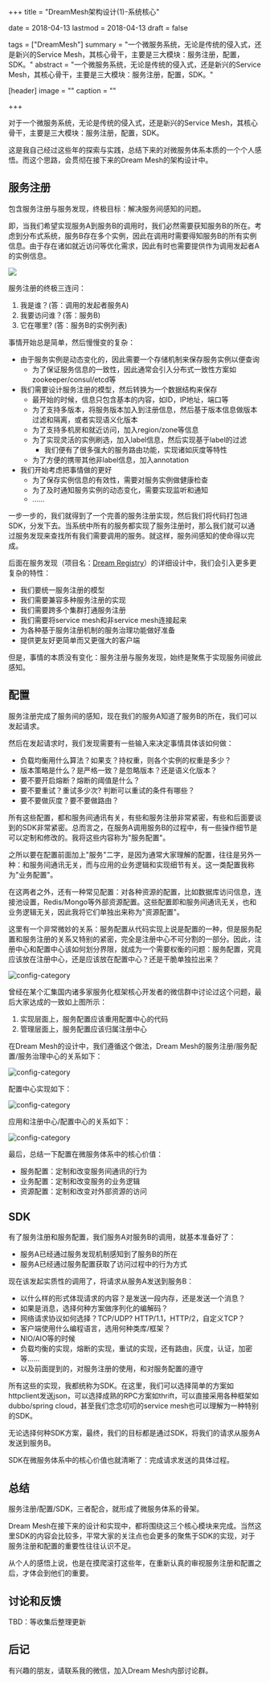 +++
title = "DreamMesh架构设计(1)-系统核心"

date = 2018-04-13
lastmod = 2018-04-13
draft = false

tags = ["DreamMesh"]
summary = "一个微服务系统，无论是传统的侵入式，还是新兴的Service Mesh，其核心骨干，主要是三大模块：服务注册，配置，SDK。"
abstract = "一个微服务系统，无论是传统的侵入式，还是新兴的Service Mesh，其核心骨干，主要是三大模块：服务注册，配置，SDK。"

[header]
image = ""
caption = ""

+++

对于一个微服务系统，无论是传统的侵入式，还是新兴的Service Mesh，其核心骨干，主要是三大模块：服务注册，配置，SDK。

这是我自己经过这些年的探索与实践，总结下来的对微服务体系本质的一个个人感悟。而这个思路，会贯彻在接下来的Dream Mesh的架构设计中。

## 服务注册

包含服务注册与服务发现，终极目标：解决服务间感知的问题。

即，当我们希望实现服务A到服务B的调用时，我们必然需要获知服务B的所在。考虑到分布式系统，服务B存在多个实例，因此在调用时需要得知服务B的所有实例信息。由于存在诸如就近访问等优化需求，因此有时也需要提供作为调用发起者A的实例信息。

![](./images/registry-essence.jpg)

服务注册的终极三连问：

1. 我是谁？(答：调用的发起者服务A)
2. 我要访问谁？(答：服务B)
3. 它在哪里? (答：服务B的实例列表)

事情开始总是简单，然后慢慢变的复杂：

* 由于服务实例是动态变化的，因此需要一个存储机制来保存服务实例以便查询
  * 为了保证服务信息的一致性，因此通常会引入分布式一致性方案如zookeeper/consul/etcd等
* 我们需要设计服务注册的模型，然后转换为一个数据结构来保存
  * 最开始的时候，信息只包含基本的内容，如ID，IP地址，端口等
  * 为了支持多版本，将服务版本加入到注册信息，然后基于版本信息做版本过滤和隔离，或者实现语义化版本
  * 为了支持多机房和就近访问，加入region/zone等信息
  * 为了实现灵活的实例刷选，加入label信息，然后实现基于label的过滤
    * 我们便有了很多强大的服务路由功能，实现诸如灰度等特性
  * 为了方便的携带其他非label信息，加入annotation
* 我们开始考虑把事情做的更好
  * 为了保存实例信息的有效性，需要对服务实例做健康检查
  * 为了及时通知服务实例的动态变化，需要实现监听和通知
  *  ......

一步一步的，我们就得到了一个完善的服务注册实现，然后我们将代码打包进SDK，分发下去。当系统中所有的服务都实现了服务注册时，那么我们就可以通过服务发现来查找所有我们需要调用的服务。就这样，服务间感知的使命得以完成。

后面在服务发现（项目名：[Dream Registry](https://github.com/dreamfly-io/dream-registry)）的详细设计中，我们会引入更多更复杂的特性：

- 我们要统一服务注册的模型
- 我们需要兼容多种服务注册的实现
- 我们需要跨多个集群打通服务注册
- 我们需要将service mesh和非service mesh连接起来
- 为各种基于服务注册机制的服务治理功能做好准备
- 提供更友好更简单而又更强大的客户端

但是，事情的本质没有变化：服务注册与服务发现，始终是聚焦于实现服务间彼此感知。

## 配置

服务注册完成了服务间的感知，现在我们的服务A知道了服务B的所在，我们可以发起请求。

然后在发起请求时，我们发现需要有一些输入来决定事情具体该如何做：

- 负载均衡用什么算法？如果支？持权重，则各个实例的权重是多少？
- 版本策略是什么？是严格一致？是忽略版本？还是语义化版本？
- 要不要开启熔断？熔断的阈值是什么？
- 要不要重试？重试多少次? 判断可以重试的条件有哪些？
- 要不要做灰度？要不要做路由？

所有这些配置，都和服务间通讯有关，有些和服务注册非常紧密，有些和后面要谈到的SDK非常紧密。总而言之，在服务A调用服务B的过程中，有一些操作细节是可以定制和修改的。我将这些内容称为"服务配置"。

之所以要在配置前面加上"服务"二字，是因为通常大家理解的配置，往往是另外一种：和服务间通讯无关，而与应用的业务逻辑和实现细节有关。这一类配置我称为"业务配置"。

在这两者之外，还有一种常见配置：对各种资源的配置，比如数据库访问信息，连接池设置，Redis/Mongo等外部资源配置。这些配置即和服务间通讯无关，也和业务逻辑无关，因此我将它们单独出来称为"资源配置"。

这里有一个非常微妙的关系：服务配置从代码实现上说是配置的一种，但是服务配置和服务注册的关系又特别的紧密，完全是注册中心不可分割的一部分。因此，注册中心和配置中心该如何划分界限，就成为一个需要权衡的问题：服务配置，究竟应该放在注册中心，还是应该放在配置中心？还是干脆单独拉出来？

![config-category](./images/config-category.jpg)

曾经在某个汇集国内诸多家服务化框架核心开发者的微信群中讨论过这个问题，最后大家达成的一致如上图所示：

1. 实现层面上，服务配置应该重用配置中心的代码
2. 管理层面上，服务配置应该归属注册中心

在Dream Mesh的设计中，我们遵循这个做法，Dream Mesh的服务注册/服务配置/服务治理中心的关系如下：

![config-category](./images/registry-center.jpg)

配置中心实现如下：

![config-category](./images/config-center.jpg)

应用和注册中心/配置中心的关系如下：

![config-category](./images/application.jpg)

最后，总结一下配置在微服务体系中的核心价值：

- 服务配置：定制和改变服务间通讯的行为
- 业务配置：定制和改变服务的业务逻辑
- 资源配置：定制和改变对外部资源的访问

## SDK

有了服务注册和服务配置，我们服务A对服务B的调用，就基本准备好了：

- 服务A已经通过服务发现机制感知到了服务B的所在
- 服务A已经通过服务配置获取了访问过程中的行为方式

现在该发起实质性的调用了，将请求从服务A发送到服务B：

- 以什么样的形式体现请求的内容？是发送一段内存，还是发送一个消息？
- 如果是消息，选择何种方案做序列化的编解码？
- 网络请求协议如何选择？TCP/UDP? HTTP/1.1，HTTP/2，自定义TCP？
- 客户端使用什么编程语言，选用何种类库/框架？
- NIO/AIO等的时候
- 负载均衡的实现，熔断的实现，重试的实现，还有路由，灰度，认证，加密等......
- 以及前面提到的，对服务注册的使用，和对服务配置的遵守

所有这些的实现，我都统称为SDK。在这里，我们可以选择简单的方案如httpclient发送json，可以选择成熟的RPC方案如thrift，可以直接采用各种框架如dubbo/spring cloud，甚至我们念念叨叨的service mesh也可以理解为一种特别的SDK。

无论选择何种SDK方案，最终，我们的目标都是通过SDK，将我们的请求从服务A发送到服务B。

SDK在微服务体系中的核心价值也就清晰了：完成请求发送的具体过程。

## 总结

服务注册/配置/SDK，三者配合，就形成了微服务体系的骨架。

Dream Mesh在接下来的设计和实现中，都将围绕这三个核心模块来完成。当然这里SDK的内容会比较多，平常大家的关注点也会更多的聚焦于SDK的实现，对于服务注册和配置的重要性往往认识不足。

从个人的感悟上说，也是在摸爬滚打这些年，在重新认真的审视服务注册和配置之后，才体会到他们的重要。

## 讨论和反馈

TBD：等收集后整理更新

## 后记

有兴趣的朋友，请联系我的微信，加入Dream Mesh内部讨论群。